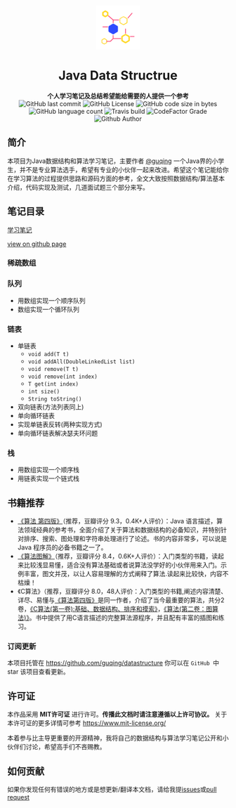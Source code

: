 <p align="center"><a href="https://algorithm.guqing.xyz/algorithms" target="_blank"><img width="100"src="./docs/assets/logo.png"></a></p>
<h1 align="center">Java Data Structrue</h1>
<div align="center">
  <strong>
    个人学习笔记及总结希望能给需要的人提供一个参考
  </strong>
  <br>
</div>

<div align="center">
    <img alt="GitHub last commit" src="https://img.shields.io/github/last-commit/guqing/datastructure">
    <img src="https://img.shields.io/badge/license-MIT-green"	alt="GitHub License">
    <img alt="GitHub code size in bytes" src="https://img.shields.io/github/languages/code-size/guqing/datastructure">
    <img alt="GitHub language count" src="https://img.shields.io/github/languages/count/guqing/datastructure">
    <img alt="Travis build" src="https://www.travis-ci.org/guqing/datastructure.svg?branch=master">
    <img alt="CodeFactor Grade" src="https://img.shields.io/codefactor/grade/github/guqing/datastructure/master">
    <img src="https://img.shields.io/badge/Author-guqing-orange.svg"	alt="Github Author">
</div>

## 简介

本项目为Java数据结构和算法学习笔记，主要作者 [@guqing](https://github.com/guqing) 一个Java界的小学生，并不是专业算法选手，希望有专业的小伙伴一起来改进。希望这个笔记能给你在学习算法的过程提供思路和源码方面的参考，全文大致按照数据结构/算法基本介绍，代码实现及测试，几道面试题三个部分来写。

## 笔记目录

[学习笔记](https://algorithm.guqing.xyz/)

[view on github page](https://guqing.github.io/datastructure/docs/algorithms.html)

### 稀疏数组

### 队列

- 用数组实现一个顺序队列
- 数组实现一个循环队列

### 链表

- 单链表
  - `void add(T t)`
   - `void addAll(DoubleLinkedList list)`
   - `void remove(T t)`
   - `void remove(int index)`
   - `T get(int index)`
   - `int size()`
   - `String toString()`
- 双向链表(方法列表同上)
- 单向循环链表
- 实现单链表反转(两种实现方式)
- 单向循环链表解决瑟夫环问题

### 栈

- 用数组实现一个顺序栈
- 用链表实现一个链式栈

## 书籍推荐

- [《算法 第四版》](https://book.douban.com/subject/10432347/)（推荐，豆瓣评分 9.3，0.4K+人评价）：Java 语言描述，算法领域经典的参考书，全面介绍了关于算法和数据结构的必备知识，并特别针对排序、搜索、图处理和字符串处理进行了论述。书的内容非常多，可以说是 Java 程序员的必备书籍之一了。
- [《算法图解》](https://book.douban.com/subject/26979890/)（推荐，豆瓣评分 8.4，0.6K+人评价）：入门类型的书籍，读起来比较浅显易懂，适合没有算法基础或者说算法没学好的小伙伴用来入门。示例丰富，图文并茂，以让人容易理解的方式阐释了算法.读起来比较快，内容不枯燥！
- 《C算法》（推荐，豆瓣评分 8.0，48人评价：入门类型的书籍,阐述内容清楚、详尽、易懂与[《算法第四版》](https://book.douban.com/subject/10432347/)是同一作者，介绍了当今最重要的算法，共分2卷，[《C算法(第一卷):基础、数据结构、排序和摸索》](https://book.douban.com/subject/1169844/)，[《算法(第二卷：图算法)》](https://book.douban.com/subject/1152528/)。书中提供了用C语言描述的完整算法源程序，并且配有丰富的插图和练习。

### 订阅更新

本项目托管在 https://github.com/guqing/datastructure 你可以在 `GitHub `中 star 该项目查看更新。

## 许可证

本作品采用 **MIT许可证** 进行许可。**传播此文档时请注意遵循以上许可协议。** 关于本许可证的更多详情可参考 https://www.mit-license.org/

本着参与比主导更重要的开源精神，我将自己的数据结构与算法学习笔记公开和小伙伴们讨论，希望高手们不吝赐教。

## 如何贡献

如果你发现任何有错误的地方或是想更新/翻译本文档，请给我提[issues](https://github.com/guqing/datastructure/issues)或[pull request](https://github.com/guqing/datastructure/pulls)